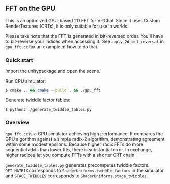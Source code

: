 ## FFT on the GPU

This is an optimized GPU-based 2D FFT for VRChat. Since it uses Custom
RenderTextures (CRTs), it is only suitable for use in worlds.

Please take note that the FFT is generated in bit-reversed order. You'll have
to bit-reverse your indices when accessing it. See `apply_2d_bit_reversal` in
`gpu_fft.cc` for an example of how to do that.

### Quick start

Import the unitypackage and open the scene.

Run CPU simulator:

```bash
$ cmake .. && cmake --build . && ./gpu_fft
```

Generate twiddle factor tables:

```bash
$ python3 ./generate_twiddle_tables.py
```

### Overview

`gpu_fft.cc` is a CPU simulator achieving high performance. It compares the GPU
algorithm against a simple radix-2 algorithm, demonstrating agreement within
some modest epsilons. Because higher radix FFTs do more sequential adds than
lower ffts, there is substantial error. In exchange, higher radices let you
compute FFTs with a shorter CRT chain.

`generate_twiddle_tables.py` generates precomputes twiddle factors.
`DFT_MATRIX` corresponds to `ShaderUniforms.twiddle_factors` in the simulator
and `STAGE_TWIDDLES` corresponds to `ShaderUniforms.stage_twiddles`.

